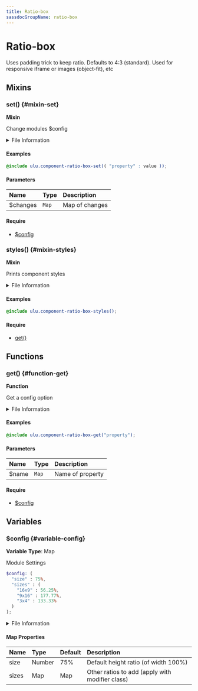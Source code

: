 ```yaml
---
title: Ratio-box
sassdocGroupName: ratio-box
---
```



# Ratio-box

<div class="type-large">

Uses padding trick to keep ratio. Defaults to 4:3 (standard). Used for responsive iframe or images (object-fit), etc

</div>



## Mixins




<div class="sassdoc-item-header">

###  set() {#mixin-set}

  <div class="sassdoc-item-header__labels">
    <span class="tag tag--primary"><strong>Mixin</strong></span>
  </div>

</div>

  

Change modules $config
    
    


<details>
  <summary>File Information</summary>
  
- **File:** _ratio-box.scss
- **Group:** ratio-box
- **Type:** mixin
- **Lines (comments):** 24-27
- **Lines (code):** 29-31

</details>

    

#### Examples

      


``` scss
@include ulu.component-ratio-box-set(( "property" : value ));
```
  



      

#### Parameters


|Name|Type|Description|
|:--|:--|:--|
|$changes|`Map`|Map of changes|

    

#### Require

- [$config](/sass/components/accordion/#variable-config)
  


<div class="sassdoc-item-header">

###  styles() {#mixin-styles}

  <div class="sassdoc-item-header__labels">
    <span class="tag tag--primary"><strong>Mixin</strong></span>
  </div>

</div>

  

Prints component styles
    
    


<details>
  <summary>File Information</summary>
  
- **File:** _ratio-box.scss
- **Group:** ratio-box
- **Type:** mixin
- **Lines (comments):** 42-44
- **Lines (code):** 46-61

</details>

    

#### Examples

      


``` scss
@include ulu.component-ratio-box-styles();
```
  



      

#### Require

- [get()](/sass/components/accordion/#function-get)
  
  

## Functions




<div class="sassdoc-item-header">

###  get() {#function-get}

  <div class="sassdoc-item-header__labels">
    <span class="tag tag--primary"><strong>Function</strong></span>
  </div>

</div>

  

Get a config option
    
    


<details>
  <summary>File Information</summary>
  
- **File:** _ratio-box.scss
- **Group:** ratio-box
- **Type:** function
- **Lines (comments):** 33-36
- **Lines (code):** 38-40

</details>

    

#### Examples

      


``` scss
@include ulu.component-ratio-box-get("property");
```
  



      

#### Parameters


|Name|Type|Description|
|:--|:--|:--|
|$name|`Map`|Name of property|

    

#### Require

- [$config](/sass/components/accordion/#variable-config)
  
  

## Variables




<div class="sassdoc-item-header">

###  $config {#variable-config}

  <div class="sassdoc-item-header__labels">
    <span class="tag tag--primary"><strong>Variable</strong></span> <span class="tag"><strong>Type</strong>: Map</span>
  </div>

</div>

  

Module Settings
    
    

``` scss
$config: (
  "size" : 75%,
  "sizes" : (
    "16x9" : 56.25%,
    "9x16" : 177.77%,
    "3x4" : 133.33%
  )
);
```
  


<details>
  <summary>File Information</summary>
  
- **File:** _ratio-box.scss
- **Group:** ratio-box
- **Type:** variable
- **Lines (comments):** 10-13
- **Lines (code):** 15-22

</details>

    

#### Map Properties


|Name|Type|Default|Description|
|:--|:--|:--|:--|
|size|Number|75%|Default height ratio (of width 100%)|
|sizes|Map|Map|Other ratios to add (apply with modifier class)|

    
  
  